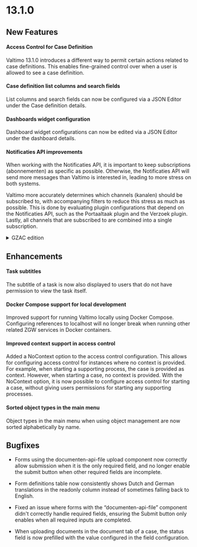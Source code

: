 # 13.1.0

## New Features

#### Access Control for Case Definition

Valtimo 13.1.0 introduces a different way to permit certain actions related to case definitions. 
This enables fine-grained control over when a user is allowed to see a case definition.

#### Case definition list columns and search fields

List columns and search fields can now be configured via a JSON Editor under the Case definition details.

#### Dashboards widget configuration

Dashboard widget configurations can now be edited via a JSON Editor under the dashboard details.

#### Notificaties API improvements

When working with the Notificaties API, it is important to keep subscriptions (abonnementen) as specific as possible. 
Otherwise, the Notificaties API will send more messages than Valtimo is interested in, leading to more stress on both
systems.

Valtimo more accurately determines which channels (kanalen) should be subscribed to, with accompanying filters to reduce this
stress as much as possible. This is done by evaluating plugin configurations that depend on the Notificaties API, such
as the Portaaltaak plugin and the Verzoek plugin. Lastly, all channels that are subscribed to are combined into a
single subscription.

<details>

<summary>GZAC edition</summary>

#### New Zaken API plugin actions

New actions have been added to the Zaken API plugin:

##### Patch zaak

The Patch zaak action allows partial updates to a Zaak. Only the fields that are set while configuring the action 
will be updated.

##### New create zaakrol types

New actions were added to create a <em>ZaakRol</em> of different types. Before it was possible to create a 
<em>ZaakRol</em> where the type of <em>betrokkene</em> was `natuurlijk_persoon` and `niet_natuurlijk_persoon` only. 
The following actions were added to create a <em>ZaakRol</em> of the respective type:
- Create zaakrol - employee (for `medewerker`)
- Create zaakrol - organizational unit (for `organisatorische_eenheid`)
- Create zaakrol - branch (for `vestiging`)

</details>

## Enhancements

#### Task subtitles

The subtitle of a task is now also displayed to users that do not have permission to view the task itself.

#### Docker Compose support for local development

Improved support for running Valtimo locally using Docker Compose. Configuring references to localhost will no 
longer break when running other related ZGW services in Docker containers.

#### Improved context support in access control

Added a NoContext option to the access control configuration. This allows for configuring access control for instances 
where no context is provided. For example, when starting a supporting process, the case is provided as context. However, 
when starting a case, no context is provided. With the NoContext option, it is now possible to configure access control
for starting a case, without giving users permissions for starting any supporting processes.

#### Sorted object types in the main menu

Object types in the main menu when using object management are now sorted alphabetically by name.

## Bugfixes 

* Forms using the documenten-api-file upload component now correctly allow submission when it is the only required field, and no longer enable the submit button when other required fields are incomplete.

* Form definitions table now consistently shows Dutch and German translations in the readonly column instead of sometimes falling back to English.
  
* Fixed an issue where forms with the “documenten-api-file” component didn't correctly handle required fields, ensuring the Submit button only enables when all required inputs are completed.

* When uploading documents in the document tab of a case, the status field is now prefilled with the value configured in the 
field configuration.
